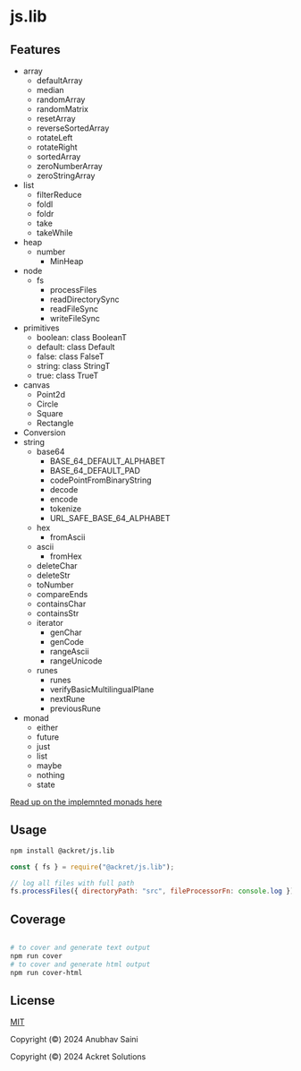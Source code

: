# js.lib

## Features

- array
  - defaultArray
  - median
  - randomArray
  - randomMatrix
  - resetArray
  - reverseSortedArray
  - rotateLeft
  - rotateRight
  - sortedArray
  - zeroNumberArray
  - zeroStringArray
- list
  - filterReduce
  - foldl
  - foldr
  - take
  - takeWhile
- heap
  - number
    - MinHeap
- node
  - fs
    - processFiles
    - readDirectorySync
    - readFileSync
    - writeFileSync
- primitives
  - boolean: class BooleanT
  - default: class Default
  - false: class FalseT
  - string: class StringT
  - true: class TrueT
- canvas
  - Point2d
  - Circle
  - Square
  - Rectangle
- Conversion
- string
  - base64
    - BASE_64_DEFAULT_ALPHABET
    - BASE_64_DEFAULT_PAD
    - codePointFromBinaryString
    - decode
    - encode
    - tokenize
    - URL_SAFE_BASE_64_ALPHABET
  - hex
    - fromAscii
  - ascii
    - fromHex
  - deleteChar
  - deleteStr
  - toNumber
  - compareEnds
  - containsChar
  - containsStr
  - iterator
    - genChar
    - genCode
    - rangeAscii
    - rangeUnicode
  - runes
    - runes
    - verifyBasicMultilingualPlane
    - nextRune
    - previousRune
- monad
  - either
  - future
  - just
  - list
  - maybe
  - nothing
  - state

[Read up on the implemnted monads here](./src/functional/monad.md)

## Usage

```bash
npm install @ackret/js.lib
```

```javascript
const { fs } = require("@ackret/js.lib");

// log all files with full path
fs.processFiles({ directoryPath: "src", fileProcessorFn: console.log });
```

## Coverage

```bash

# to cover and generate text output
npm run cover
# to cover and generate html output
npm run cover-html

```

## License

[MIT](./LICENSE)

Copyright (&copy;) 2024 Anubhav Saini

Copyright (&copy;) 2024 Ackret Solutions
